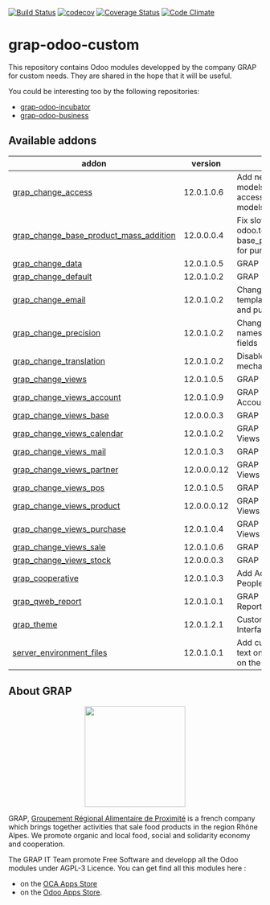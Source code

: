 [![Build Status](https://travis-ci.org/grap/grap-odoo-custom.svg?branch=12.0)](https://travis-ci.org/grap/grap-odoo-custom?branch=12.0)
[![codecov](https://codecov.io/gh/grap/grap-odoo-custom/branch/12.0/graph/badge.svg)](https://codecov.io/gh/grap/grap-odoo-custom)
[![Coverage Status](https://coveralls.io/repos/github/grap/grap-odoo-custom/badge.svg?branch=12.0)](https://coveralls.io/github/grap/grap-odoo-custom?branch=12.0)
[![Code Climate](https://codeclimate.com/github/grap/grap-odoo-custom/badges/gpa.svg)](https://codeclimate.com/github/grap/grap-odoo-custom)


# grap-odoo-custom

This repository contains Odoo modules developped by the company GRAP for
custom needs. They are shared in the hope that it will be useful.

You could be interesting too by the following repositories:

* [grap-odoo-incubator](https://github.com/grap/grap-odoo-incubator)
* [grap-odoo-business](https://github.com/grap/grap-odoo-business)

[//]: # (addons)

Available addons
----------------
addon | version | summary
--- | --- | ---
[grap_change_access](grap_change_access/) | 12.0.1.0.6 | Add new groups for specific models and change accesses for a number of models.
[grap_change_base_product_mass_addition](grap_change_base_product_mass_addition/) | 12.0.0.0.4 | Fix slow call to odoo.tests.Form, used in base_product_mass_addition, for purchase_quick module
[grap_change_data](grap_change_data/) | 12.0.1.0.5 | GRAP - Change Data
[grap_change_default](grap_change_default/) | 12.0.1.0.2 | GRAP - Change Default
[grap_change_email](grap_change_email/) | 12.0.1.0.2 | Change default email template for invoices, sale and purchase orders
[grap_change_precision](grap_change_precision/) | 12.0.1.0.2 | Change the precisions names and values of some fields
[grap_change_translation](grap_change_translation/) | 12.0.1.0.2 | Disable the translation mechanism for a many fields
[grap_change_views](grap_change_views/) | 12.0.1.0.5 | GRAP - Change Views
[grap_change_views_account](grap_change_views_account/) | 12.0.1.0.9 | GRAP - Change Views Account
[grap_change_views_base](grap_change_views_base/) | 12.0.0.0.3 | GRAP - Change Base Views
[grap_change_views_calendar](grap_change_views_calendar/) | 12.0.1.0.2 | GRAP - Change Calendar Views
[grap_change_views_mail](grap_change_views_mail/) | 12.0.1.0.3 | GRAP - Change Mail Views
[grap_change_views_partner](grap_change_views_partner/) | 12.0.0.0.12 | GRAP - Change Partner Views
[grap_change_views_pos](grap_change_views_pos/) | 12.0.1.0.5 | GRAP - Change POS Views
[grap_change_views_product](grap_change_views_product/) | 12.0.0.0.12 | GRAP - Change Product Views
[grap_change_views_purchase](grap_change_views_purchase/) | 12.0.1.0.4 | GRAP - Change Purchase Views
[grap_change_views_sale](grap_change_views_sale/) | 12.0.1.0.6 | GRAP - Change Sale Views
[grap_change_views_stock](grap_change_views_stock/) | 12.0.0.0.3 | GRAP - Change Stock Views
[grap_cooperative](grap_cooperative/) | 12.0.1.0.3 | Add Activities, Colleges, Peoples, Members, etc.
[grap_qweb_report](grap_qweb_report/) | 12.0.1.0.1 | GRAP - Custom Qweb Reports
[grap_theme](grap_theme/) | 12.0.1.2.1 | Customize Odoo web User Interface
[server_environment_files](server_environment_files/) | 12.0.1.0.1 | Add custom CSS and extra text on PoS ticket depending on the environment

[//]: # (end addons)

## About GRAP

<p align="center">
   <img src="http://www.grap.coop/wp-content/uploads/2016/11/GRAP.png" width="200"/>
</p>

GRAP, [Groupement Régional Alimentaire de Proximité](http://www.grap.coop) is a
french company which brings together activities that sale food products in the
region Rhône Alpes. We promote organic and local food, social and solidarity
economy and cooperation.

The GRAP IT Team promote Free Software and developp all the Odoo modules under
AGPL-3 Licence. You can get find all this modules here :
* on the [OCA Apps Store](https://odoo-community.org/shop?&search=GRAP)
* on the [Odoo Apps Store](https://www.odoo.com/apps/modules/browse?author=GRAP).
